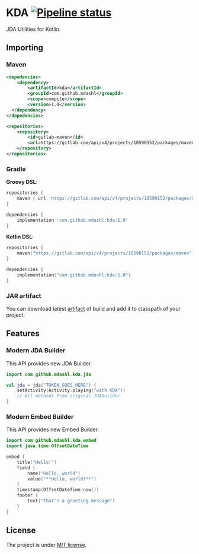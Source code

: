 # KDA [![Pipeline status](https://gitlab.com/mdashlw/kda/badges/master/pipeline.svg)](https://gitlab.com/mdashlw/kda/commits/master)

JDA Utilities for Kotlin.

## Importing

### Maven

```xml
<depedencies>
    <dependency>
        <artifactId>kda</artifactId>
        <groupId>com.github.mdashl</groupId>
        <scope>compile</scope>
        <version>1.0</version> 
  </dependency>
</depedencies>

<repositories>
    <repository>
        <id>gitlab-maven</id>
        <url>https://gitlab.com/api/v4/projects/10590152/packages/maven</url>
    </repository>
</repositories>
```

### Gradle

**Groovy DSL**:

```gradle
repositories {
    maven { url 'https://gitlab.com/api/v4/projects/10590152/packages/maven' }
}

dependencies {
    implementation 'com.github.mdashl:kda:1.0'
}
```

**Kotlin DSL**:

```kotlin
repositories {
    maven("https://gitlab.com/api/v4/projects/10590152/packages/maven")
}

dependencies {
    implementation("com.github.mdashl:kda:1.0")
}
```

### JAR artifact

You can download latest [artifact](https://gitlab.com/mdashlw/kda/pipelines) of build and add it to classpath of your project. 

## Features

### Modern JDA Builder

This API provides new JDA Builder.

```kotlin
import com.github.mdashl.kda.jda

val jda = jda("TOKEN_GOES_HERE") {
    setActivity(Activity.playing("with KDA"))
    // All methods from original JDABuilder
}
```

### Modern Embed Builder

This API provides new Embed Builder.

```kotlin
import com.github.mdashl.kda.embed
import java.time.OffsetDateTime

embed {
    title("Hello!")
    field {
        name("Hello, world")
        value("**Hello, world!**")
    }
    timestamp(OffsetDateTime.now())
    footer {
        text("That's a greeting message")
    }
}
```

## License

The project is under [MIT license](https://gitlab.com/mdashlw/kda/blob/master/LICENSE).